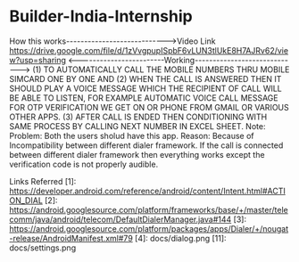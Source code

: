 # Builder-India-Internship

How this works---------------------------->Video Link
https://drive.google.com/file/d/1zVvgpupISpbF6vLUN3tlUkE8H7AJRv62/view?usp=sharing
<------------------------Working----------------------------->
(1) TO AUTOMATICALLY CALL THE MOBILE NUMBERS THRU MOBILE SIMCARD ONE BY ONE AND 
(2) WHEN THE CALL IS ANSWERED THEN IT SHOULD PLAY A VOICE MESSAGE WHICH THE RECIPIENT OF CALL WILL BE ABLE TO LISTEN, FOR EXAMPLE AUTOMATIC VOICE CALL MESSAGE FOR OTP VERIFICATION WE GET ON OR PHONE FROM GMAIL OR VARIOUS OTHER APPS.
(3) AFTER CALL IS ENDED THEN CONDITIONING WITH SAME PROCESS BY CALLING NEXT NUMBER IN EXCEL SHEET.
Note:   Problem:  Both the users sholud have this app.
        Reason:   Because of Incompatibility between different dialer framework.
        If the call is connected between different dialer framework then everything works except the verification code is not           properly audible.

Links Referred
  [1]: https://developer.android.com/reference/android/content/Intent.html#ACTION_DIAL
  [2]: https://android.googlesource.com/platform/frameworks/base/+/master/telecomm/java/android/telecom/DefaultDialerManager.java#144
  [3]: https://android.googlesource.com/platform/packages/apps/Dialer/+/nougat-release/AndroidManifest.xml#79
  [4]: docs/dialog.png
  [11]: docs/settings.png
  
  [5]: https://developer.android.com/reference/android/telecom/InCallService.html
  [6]: https://developer.android.com/reference/android/telecom/InCallService.html#onCallAdded(android.telecom.Call)
  [7]: https://developer.android.com/reference/android/telecom/InCallService.html#onCallRemoved(android.telecom.Call)
  [8]: https://developer.android.com/reference/android/telecom/Call.html#answer(int)
  [9]: https://developer.android.com/reference/android/telecom/VideoProfile.html#STATE_AUDIO_ONLY
  [10]: https://developer.android.com/reference/android/telecom/Call.Callback.html
  [12]: docs/call.gif
 
